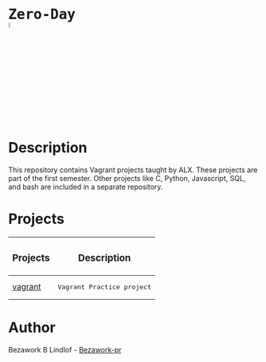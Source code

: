 # <pre>Zero-Day    <img src="https://user-images.githubusercontent.com/107026397/209780362-7bffc098-e7a2-4ecb-a078-6f62fba02e73.png" height = 5% width= 5%></pre>
# Description
This repository contains Vagrant projects taught by ALX. These projects are part of the first semester. Other projects like C, Python, Javascript, SQL, and bash are included in a separate repository.
# Projects
| <h3>Projects </h3>| <h3>Description</h3>|
| ------------- | ------------- |
|  [vagrant](https://github.com/Bezawork-pr/zero_day/tree/master/0x00-vagrant) | <pre>Vagrant Practice project |
# Author
Bezawork B Lindlof - [Bezawork-pr](https://github.com/Bezawork-pr)

